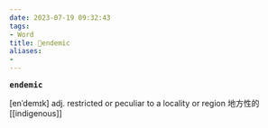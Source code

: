 ```yaml
---
date: 2023-07-19 09:32:43
tags: 
- Word
title: 📖endemic
aliases: 
- 
---
```


<pre><strong>endemic</strong></pre>
[enˈdemɪk]
adj. restricted or peculiar to a locality or region 地⽅性的
[[indigenous]]